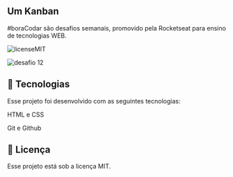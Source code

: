 Um Kanban
-
#boraCodar são desafios semanais, promovido pela Rocketseat para ensino de tecnologias WEB.

![licenseMIT](https://user-images.githubusercontent.com/124744877/232589167-95c1db88-27bd-40c6-8d3d-08a0d237b710.svg)

![desafio 12](https://user-images.githubusercontent.com/124744877/232589198-ed885815-9c3f-479b-93ff-c529df19b10d.jpg)

🚀 Tecnologias
-
Esse projeto foi desenvolvido com as seguintes tecnologias:

HTML e CSS

Git e Github

📝 Licença
-
Esse projeto está sob a licença MIT.
